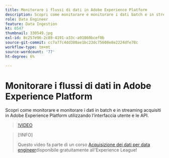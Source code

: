 ```yaml
---
title: Monitorare i flussi di dati in Adobe Experience Platform
description: Scopri come monitorare e monitorare i dati batch e in streaming acquisiti in Adobe Experience Platform utilizzando l’interfaccia utente e le API
role: Data Engineer
feature: Data Ingestion
kt: 6547
thumbnail: 330549.jpg
exl-id: 8c257e96-2c89-4191-a33c-a91860bcef0b
source-git-commit: cc7a77c4dd380ae1bc23dc75608e8e2224dfe78c
workflow-type: tm+mt
source-wordcount: '77'
ht-degree: 6%

---
```


# Monitorare i flussi di dati in Adobe Experience Platform

Scopri come monitorare e monitorare i dati in batch e in streaming acquisiti in Adobe Experience Platform utilizzando l’interfaccia utente e le API.

>[!VIDEO](https://video.tv.adobe.com/v/3409475?quality=12&learn=on)

>[!INFO]
>
> Questo video fa parte di un corso [Acquisizione dei dati per data engineer](https://experienceleague.adobe.com/?recommended=ExperiencePlatform-D-1-2020.1.dataingestion?lang=it)disponibile gratuitamente all&#39;Experience League!
